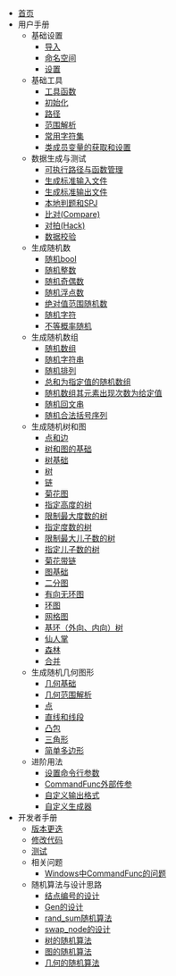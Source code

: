 <!-- docs/_sidebar.md -->

* [首页](/)
* 用户手册
  * 基础设置
    * [导入](/user/include.md)
    * [命名空间](/user/namespace.md)
    * [设置](/user/setting/setting.md)
  * 基础工具
    * [工具函数](/user/tools/tools.md)
    * [初始化](/user/io/init.md)
    * [路径](/user/io/path.md)
    * [范围解析](/user/rand_numeric/format.md)  
    * [常用字符集](/user/enum/char_type.md)
    * [类成员变量的获取和设置](/user/tools/setter_getter.md)
  * 数据生成与测试
    * [可执行路径与函数管理](/user/io/command_path_func.md)
    * [生成标准输入文件](/user/io/inputs.md)
    * [生成标准输出文件](/user/io/outputs.md)
    * [本地判题和SPJ](/user/io/checker.md)
    * [比对(Compare)](/user/io/compare.md)
    * [对拍(Hack)](/user/io/hack.md)
    * [数据校验](/user/io/validator.md)
  * 生成随机数
    * [随机bool](/user/rand_numeric/rand_bool.md)
    * [随机整数](/user/rand_numeric/rand_int.md) 
    * [随机奇偶数](/user/rand_numeric/rand_odd_even.md)
    * [随机浮点数](/user/rand_numeric/rand_real.md)
    * [绝对值范围随机数](/user/rand_numeric/rand_abs.md)
    * [随机字符](/user/rand_numeric/rand_char.md)
    * [不等概率随机](/user/rand_numeric/rand_prob.md)
  * 生成随机数组
    * [随机数组](/user/rand_array/rand_vector.md)
    * [随机字符串](/user/rand_array/rand_string.md)
    * [随机排列](/user/rand_array/rand_p.md)
    * [总和为指定值的随机数组](/user/rand_array/rand_sum.md)
    * [随机数组其元素出现次数为给定值](/user/rand_array/shuffle_index.md)
    * [随机回文串](/user/rand_array/rand_palindrome.md)
    * [随机合法括号序列](/user/rand_array/rand_bracket_seq.md)
  * 生成随机树和图
    * [点和边](/user/rand_tree/node_edge.md)
    * [树和图的基础](/user/rand_tree/basic_tree_graph.md)
    * [树基础](/user/rand_tree/basic_tree.md)
    * [树](/user/rand_tree/tree.md)
    * [链](/user/rand_tree/chain.md)
    * [菊花图](/user/rand_tree/flower.md)
    * [指定高度的树](/user/rand_tree/height_tree.md)
    * [限制最大度数的树](/user/rand_tree/max_degree_tree.md)
    * [指定度数的树](/user/rand_tree/degree_tree.md)
    * [限制最大儿子数的树](/user/rand_tree/max_son_tree.md)
    * [指定儿子数的树](/user/rand_tree/son_tree.md)
    * [菊花带链](/user/rand_tree/flower_chain.md)
    * [图基础](/user/rand_graph/basic_graph.md)
    * [二分图](/user/rand_graph/bipartite_graph.md)
    * [有向无环图](/user/rand_graph/dag.md)
    * [环图](/user/rand_graph/cycle_graph.md)
    * [网格图](/user/rand_graph/wheel_graph.md)
    * [基环（外向、内向）树](/user/rand_graph/pseudo_tree.md)
    * [仙人掌](/user/rand_graph/cactus.md)
    * [森林](/user/rand_graph/forest.md)
    * [合并](/user/rand_graph/link.md)
  * 生成随机几何图形
    * [几何基础](/user/rand_geometry/basic_geometry.md)
    * [几何范围解析](/user/rand_geometry/format.md)
    * [点](/user/rand_geometry/point.md)
    * [直线和线段](/user/rand_geometry/line_segment.md)
    * [凸包](/user/rand_geometry/convex_hull.md)
    * [三角形](/user/rand_geometry/triangle.md)
    * [简单多边形](/user/rand_geometry/simple_polygon.md)
  * 进阶用法
    * [设置命令行参数](/user/io/command_setting.md)
    * [CommandFunc外部传参](/user/io/command_func_extra.md)
    * [自定义输出格式](/user/tools/set_output.md)
    * [自定义生成器](/user/tools/set_generator.md)
* 开发者手册
  * [版本更迭](/developer/version.md)
  * [修改代码](/developer/modify.md)
  * [测试](/developer/test.md)
  * 相关问题
    * [Windows中CommandFunc的问题](/developer/problem/windows.md)
  * 随机算法与设计思路
    * [结点编号的设计](/developer/algorithm/node_index.md)
    * [Gen的设计](/developer/algorithm/gen.md)
    * [rand_sum随机算法](/developer/algorithm/rand_sum.md)
    * [swap_node的设计](/developer/algorithm/swap_node.md)
    * [树的随机算法](/developer/algorithm/tree.md)
    * [图的随机算法](/developer/algorithm/graph.md)
    * [几何的随机算法](/developer/algorithm/geometry.md)